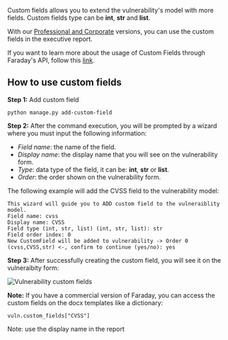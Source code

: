 Custom fields allows you to extend the vulnerability's model with more fields. Custom fields type can be **int**, **str** and **list**.

With our [Professional and Corporate](https://www.faradaysec.com/#download) versions, you can use the custom fields in the executive report.

If you want to learn more about the usage of Custom Fields through Faraday's API, follow this [link](https://github.com/infobyte/faraday/wiki/Using-custom-fields-from-the-API).

## How to use custom fields

**Step 1:** Add custom field

```
python manage.py add-custom-field 
```

**Step 2:** After the command execution, you will be prompted by a wizard where you must input the following information:

* _Field name_: the name of the field.
* _Display name_: the display name that you will see on the vulnerability form.
* _Type_: data type of the field, it can be: **int**, **str** or **list**.
* _Order_: the order shown on the vulnerability form.

The following example will add the CVSS field to the vulnerability model:

```
This wizard will guide you to ADD custom field to the vulneraiblity model.
Field name: cvss
Display name: CVSS
Field type (int, str, list) (int, str, list): str
Field order index: 0
New CustomField will be added to vulnerability -> Order 0 (cvss,CVSS,str) <-, confirm to continue (yes/no): yes
```

**Step 3:** After successfully creating the custom field, you will see it on the vulneraibity form:

![Vulnerability custom fields](https://user-images.githubusercontent.com/568181/51412576-c0f01480-1b4a-11e9-961f-69b80b8ba325.png)

**Note:** If you have a commercial version of Faraday, you can access the custom fields on the docx templates like a dictionary:

```
vuln.custom_fields["CVSS"] 
```

Note: use the display name in the report